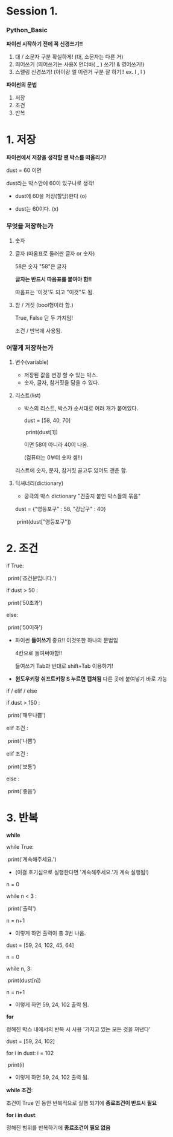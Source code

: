 # Session 1.

### Python_Basic

__파이썬 시작하기 전에 꼭 신경쓰기!!__

1. 대 / 소문자 구분 확실하게! (대, 소문자는 다른 거)
2. 띄어쓰기 (띄어쓰기는 사용X 언더바( _ ) 쓰기! & 영어쓰기!)
3. 스펠링 신경쓰기! (아이랑 엘 이런거 구분 잘 하기!! ex. I , l  )

__파이썬의 문법__

1. 저장
2. 조건
3. 반복



# 1. 저장

__파이썬에서 저장을 생각할 땐 박스를 떠올리기!__

dust = 60 이면

dust라는 박스안에 60이 있구나로 생각!

- dust에 60을 저장(할당)한다 (o)

- dust는 60이다. (x)

  

### 무엇을 저장하는가

1. 숫자

2. 글자 (따옴표로 둘러싼 글자 or 숫자)

   58은 숫자 "58"은 글자

   __글자는 반드시 따옴표를 붙여야 함!!__

   따옴표는 '이것'도 되고 "이것"도 됨.

3. 참 / 거짓 (bool형이라 함.)

   True, False 단 두 가지임!

   조건 / 반복에 사용됨.

   

### 어떻게 저장하는가

1. 변수(variable)

   - 저장된 값을 변경 할 수 있는 박스.
   - 숫자, 글자, 참거짓을 담을 수 있다.

2. 리스트(list)

   - 박스의 리스트, 박스가 순서대로 여러 개가 붙어있다.

     dust = [58, 40, 70]
     
     ​    print(dust[1])
     
     이면 58이 아니라 40이 나옴.
     
     (컴퓨터는 0부터 숫자 셈!!)
   
   리스트에 숫자, 문자, 참거짓 골고루 있어도 괜춘 함.
   
3. 딕셔너리(dictionary)

   - 궁극의 박스 dictionary "견출지 붙인 박스들의 묶음"

   dust = {"영등포구" : 58, "강남구" : 40}

   ​    print(dust["영등포구"])

# 2. 조건

if True:

​    print('조건문입니다.')



if dust > 50 :

​    print('50초과')

else:

​    print('50이하')



- 파이썬 __들여쓰기__ 중요!! 이것또한 하나의 문법임

  4칸으로 들여써야함!!

  들여쓰기 Tab과 반대로 shift+Tab 이용하기!

- __윈도우키랑 쉬프트키랑 S 누르면 캡쳐됨__ 다른 곳에 붙여넣기 바로 가능



if / elif / else

if dust > 150 :

​    print('매우나쁨')

elif 조건 :

​    print('나쁨')

elif 조건 :

​    print('보통')

else :

​    print('좋음')

# 3. 반복

__while__

while True:

​    print('계속해주세요.')

- (이걸 호기심으로 실행한다면 '계속해주세요.'가 계속 실행됨!)



n = 0

while n < 3 :

​    print('출력')

   n = n+1

- 이렇게 하면 출력이 총 3번 나옴.



dust = [59, 24, 102, 45, 64]

n = 0

while n, 3:

​    print(dust[n])

   n = n+1

- 이렇게 하면 59, 24, 102 출력 됨.

__for__

정해진 박스 내에서의 반복 시 사용 '가지고 있는 모든 것을 꺼낸다'

dust = [59, 24, 102]

for i in dust: i = 102

​    print(i)

- 이렇게 하면 59, 24, 102 출력 됨.



__while 조건__:

조건이 True 인 동안 반복적으로 실행 되기에 __종료조건이 반드시 필요__

__for i in dust__:

정해진 범위를 반복하기에 __종료조건이 필요 없음__

